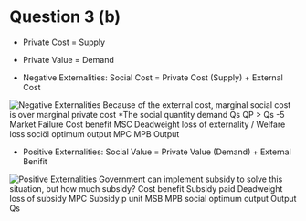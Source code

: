 # Question 3 (b)

  -  Private Cost = Supply

  -  Private Value = Demand

  -  Negative Externalities: Social Cost = Private Cost (Supply) +
     External Cost

  ![Negative Externalities Because of the external cost, marginal social
  cost is over marginal private cost \*The social quantity demand Qs QP
  \> Qs -5 Market Failure Cost benefit MSC Deadweight loss of
  externality / Welfare loss sociöl optimum output MPC MPB Output
  ](./media/image221.png)

  -  Positive Externalities: Social Value = Private Value (Demand) +
     External Benifit

  ![Positive Externalities Government can implement subsidy to solve
  this situation, but how much subsidy? Cost benefit Subsidy paid
  Deadweight loss of subsidy MPC Subsidy p unit MSB MPB social optimum
  output Output Qs ](./media/image266.png)